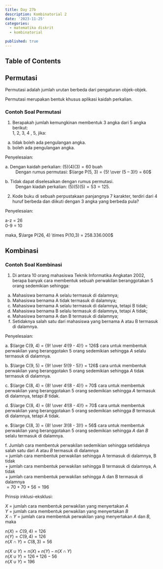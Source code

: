 ```yaml
---
title: Day 27b
description: Kombinatorial 2
date: '2023-11-25'
categories:
  - matematika diskrit
  - kombinatorial

published: true
---
```


## Table of Contents

## Permutasi

Permutasi adalah jumlah urutan berbeda dari
pengaturan objek-objek.

Permutasi merupakan bentuk khusus aplikasi kaidah
perkalian.

### Contoh Soal Permutasi

1. Berapakah jumlah kemungkinan membentuk 3 angka dari 5 angka berikut:  
1, 2, 3, 4 , 5, jika:
  <ol style="list-style-type: lower-alpha;">
    <li>
      tidak boleh ada pengulangan angka.  
    </li>
    <li>
      boleh ada pengulangan angka.
    </li>
  </ol>

Penyelesaian:

a. Dengan kaidah perkalian: $(5)(4)(3) = 60$ buah  
&emsp; &nbsp; &nbsp; Dengan rumus permutasi: $\large P(5, 3) = {5! \over (5 – 3)!} = 60$

b. Tidak dapat diselesaikan dengan rumus permutasi.  
&emsp; &nbsp; &nbsp; Dengan kiadah perkalian: $(5)(5)(5) = 53 = 125.$

2. Kode buku di sebuah perpustakaan panjangnya 7 karakter, terdiri dari 4 huruf berbeda dan diikuti dengan 3 angka yang berbeda pula?

Penyelesaian:

a-z = 26  
0-9 = 10

maka, $\large P(26, 4) \times P(10,3) = 258.336.000$

## Kombinasi

### Contoh Soal Kombinasi

1. Di antara 10 orang mahasiswa Teknik Informatika Angkatan 2002, berapa banyak cara membentuk sebuah perwakilan beranggotakan 5 orang sedemikian sehingga:
<ol style="list-style-type: lower-alpha;">
  <li>
    Mahasiswa bernama A selalu termasuk di dalamnya;
  </li>
  <li>
    Mahasiswa bernama A tidak termasuk di dalamnya;
  </li>
  <li>
    Mahasiswa bernama A selalu termasuk di dalamnya, tetapi B tidak;
  </li>
  <li>
    Mahasiswa bernama B selalu termasuk di dalamnya, tetapi A tidak;
  </li>
  <li>
    Mahasiswa bernama A dan B termasuk di dalamnya;
  </li>
  <li>
    Setidaknya salah satu dari mahasiswa yang bernama A atau B termasuk di dalamnya.
  </li>
</ol>

Penyelesaian:

a. $\large C(9, 4) = {9! \over 4!(9 - 4)!} = 126$ cara untuk membentuk perwakilan yang beranggotakn $5$ orang sedemikian sehingga $A$ selalu termasuk di dalamnya.

b. $\large C(9, 5) = {9! \over 5!(9 - 5)!} = 126$ cara untuk membentuk perwakilan yang beranggotakn $5$ orang sedemikian sehingga $A$ tidak termasuk di dalamnya.

c. $\large C(8, 4) = {8! \over 4!(8 - 4)!} = 70$ cara untuk membentuk perwakilan yang beranggotakan $5$ orang sedemikian sehingga $A$ termasuk di dalamnya, tetapi $B$ tidak.

d. $\large C(8, 4) = {8! \over 4!(8 - 4)!} = 70$ cara untuk membentuk perwakilan yang beranggotakan $5$ orang sedemikian sehingga $B$ termasuk di dalamnya, tetapi $A$ tidak.

e. $\large C(8, 3) = {8! \over 3!(8 - 3)!} =  56$ cara untuk membentuk perwakilan yang beranggotakan $5$ orang sedemikian sehingga $A$ dan $B$ selalu termasuk di dalamnya.

f. Jumlah cara membentuk perwakilan sedemikian sehingga setidaknya salah satu dari $A$ atau $B$ termasuk di dalamnya  
$=$ jumlah cara membentuk perwakilan sehingga A termasuk di dalamnya, B tidak  
$+$ jumlah cara membentuk perwakilan sehingga B termasuk di dalamnya, A tidak  
$+$ jumlah cara membentuk perwakilan sehingga A dan B termasuk di dalamnya  
$= 70 + 70 + 56 = 196$

Prinsip inklusi-eksklusi:

$X$ = jumlah cara membentuk perwakilan yang menyertakan $A$  
$Y$ = jumlah cara membentuk perwakilan yang menyertakan $B$  
$X \cap Y$ = jumlah cara membentuk perwakilan yang menyertakan $A$ dan $B$, maka

$n(X) = C(9, 4) = 126$  
$n(Y) = C(9, 4) = 126$  
$n(X \cap Y) = C(8, 3) = 56$

$n(X \cup Y) = n(X) + n(Y) - n(X \cap Y)$  
$n(X \cup Y) = 126 + 126 - 56$  
$n(X \cup Y) = 196$
